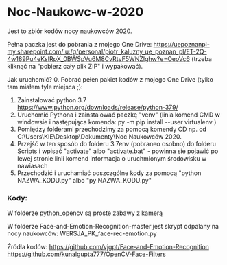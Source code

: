 # Noc-Naukowc-w-2020

Jest to zbiór kodów  nocy naukowców 2020. 

Pełna paczka jest do pobrania z mojego One Drive: https://uepoznanpl-my.sharepoint.com/:u:/g/personal/piotr_kaluzny_ue_poznan_pl/ET-2Q-4w189Pu4eKsIRpX_0BWSpVu6M8CvRtyF5WNZIghw?e=OeoVc6 (trzeba kliknąć na "pobierz cały plik ZIP" i wypakować).

Jak uruchomić?
0. Pobrać pełen pakiet kodów z mojego One Drive (tylko tam miałem tyle miejsca ;): 
1. Zainstalować python 3.7 https://www.python.org/downloads/release/python-379/
2. Uruchomić Pythona i zainstalować paczkę "venv" (linia komend CMD w windowsie i następująca komenda: py -m pip install --user virtualenv )
3. Pomiędzy folderami przechodzimy za pomocą komendy CD np. cd C:\Users\KIE\Desktop\Dokumenty\Noc Naukowców 2020.
4. Przejść w ten sposób do folderu 3.7env (pobraneo osobno) do folderu Scripts i wpisać "activate" albo "activate.bat" - powinna sie pojawić po lewej stronie linii komend informacja o uruchmionym środowisku w nawiasach
5. Przechodzić i uruchamiać poszczgólne kody za pomocą "python NAZWA_KODU.py" albo "py NAZWA_KODU.py"

### Kody:
W folderze python_opencv są proste zabawy z kamerą

W folderze Face-and-Emotion-Recognition-master jest skrypt odpalany na nocy naukowców: WERSJA_PK_face-rec-emotion.py

Źródła kodów:
https://github.com/vjgpt/Face-and-Emotion-Recognition
https://github.com/kunalgupta777/OpenCV-Face-Filters
